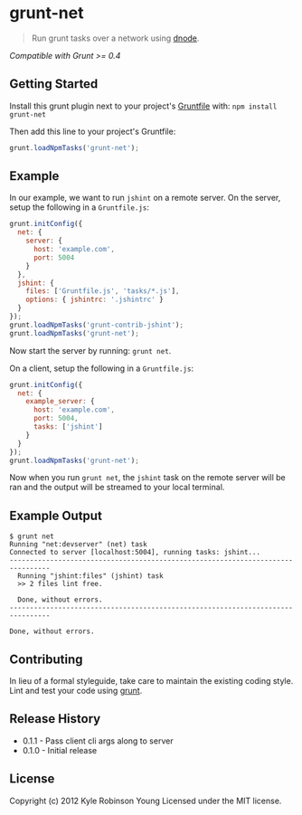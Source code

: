 # grunt-net

> Run grunt tasks over a network using [dnode](https://github.com/substack/dnode).

*Compatible with Grunt >= 0.4*

## Getting Started
Install this grunt plugin next to your project's
[Gruntfile][getting_started] with: `npm install grunt-net`

Then add this line to your project's Gruntfile:

```javascript
grunt.loadNpmTasks('grunt-net');
```

## Example
In our example, we want to run `jshint` on a remote server. On the server, setup
the following in a `Gruntfile.js`:

```javascript
grunt.initConfig({
  net: {
    server: {
      host: 'example.com',
      port: 5004
    }
  },
  jshint: {
    files: ['Gruntfile.js', 'tasks/*.js'],
    options: { jshintrc: '.jshintrc' }
  }
});
grunt.loadNpmTasks('grunt-contrib-jshint');
grunt.loadNpmTasks('grunt-net');
```

Now start the server by running: `grunt net`.

On a client, setup the following in a `Gruntfile.js`:

```javascript
grunt.initConfig({
  net: {
    example_server: {
      host: 'example.com',
      port: 5004,
      tasks: ['jshint']
    }
  }
});
grunt.loadNpmTasks('grunt-net');
```

Now when you run `grunt net`, the `jshint` task on the remote server will be ran
and the output will be streamed to your local terminal.

## Example Output

```
$ grunt net
Running "net:devserver" (net) task
Connected to server [localhost:5004], running tasks: jshint...
--------------------------------------------------------------------------------
  Running "jshint:files" (jshint) task
  >> 2 files lint free.

  Done, without errors.
--------------------------------------------------------------------------------

Done, without errors.
```

## Contributing
In lieu of a formal styleguide, take care to maintain the existing coding style.
Lint and test your code using [grunt][grunt].

## Release History
* 0.1.1 - Pass client cli args along to server
* 0.1.0 - Initial release

## License
Copyright (c) 2012 Kyle Robinson Young
Licensed under the MIT license.


[grunt]: https://github.com/gruntjs/grunt
[getting_started]: https://github.com/gruntjs/grunt/wiki/Getting-started

